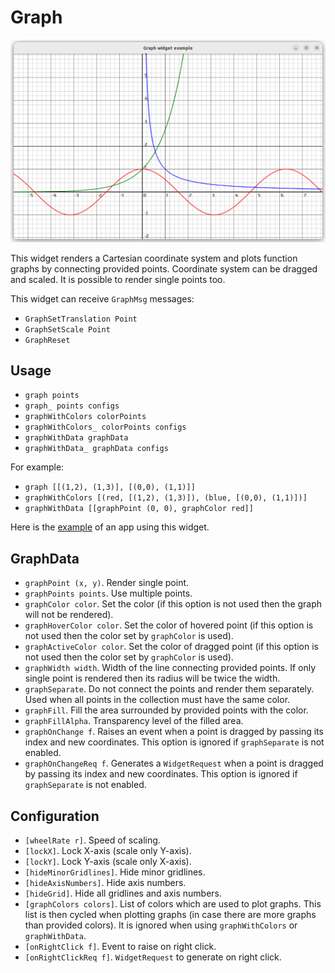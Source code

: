 # Graph
![Screenshot](graph-widget.png)

This widget renders a Cartesian coordinate system and plots function graphs by connecting provided points. Coordinate system can be dragged and scaled. It is possible to render single points too.

This widget can receive `GraphMsg` messages:
- `GraphSetTranslation Point`
- `GraphSetScale Point`
- `GraphReset`

## Usage

- `graph points`
- `graph_ points configs`
- `graphWithColors colorPoints`
- `graphWithColors_ colorPoints configs`
- `graphWithData graphData`
- `graphWithData_ graphData configs`

For example:

- `graph [[(1,2), (1,3)], [(0,0), (1,1)]]`
- `graphWithColors [(red, [(1,2), (1,3)]), (blue, [(0,0), (1,1)])]`
- `graphWithData [[graphPoint (0, 0), graphColor red]]`

Here is the [example](/examples/graph/UI.hs) of an app using this widget.

## GraphData

- `graphPoint (x, y)`. Render single point.
- `graphPoints points`. Use multiple points.
- `graphColor color`. Set the color (if this option is not used then the graph will not be rendered).
- `graphHoverColor color`. Set the color of hovered point (if this option is not used then the color set by `graphColor` is used).
- `graphActiveColor color`. Set the color of dragged point (if this option is not used then the color set by `graphColor` is used).
- `graphWidth width`. Width of the line connecting provided points. If only single point is rendered then its radius will be twice the width.
- `graphSeparate`. Do not connect the points and render them separately. Used when all points in the collection must have the same color.
- `graphFill`. Fill the area surrounded by provided points with the color.
- `graphFillAlpha`. Transparency level of the filled area.
- `graphOnChange f`. Raises an event when a point is dragged by passing its index and new coordinates. This option is ignored if `graphSeparate` is not enabled.
- `graphOnChangeReq f`. Generates a `WidgetRequest` when a point is dragged by passing its index and new coordinates. This option is ignored if `graphSeparate` is not enabled.

## Configuration

- `[wheelRate r]`. Speed of scaling.
- `[lockX]`. Lock X-axis (scale only Y-axis).
- `[lockY]`. Lock Y-axis (scale only X-axis).
- `[hideMinorGridlines]`. Hide minor gridlines.
- `[hideAxisNumbers]`. Hide axis numbers.
- `[hideGrid]`. Hide all gridlines and axis numbers.
- `[graphColors colors]`. List of colors which are used to plot graphs. This list is then cycled when plotting graphs (in case there are more graphs than provided colors). It is ignored when using `graphWithColors` or `graphWithData`.
- `[onRightClick f]`. Event to raise on right click.
- `[onRightClickReq f]`. `WidgetRequest` to generate on right click.
